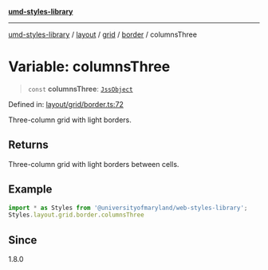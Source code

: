 [**umd-styles-library**](../../../../../../README.md)

***

[umd-styles-library](../../../../../../modules.md) / [layout](../../../../../README.md) / [grid](../../../README.md) / [border](../README.md) / columnsThree

# Variable: columnsThree

> `const` **columnsThree**: [`JssObject`](../../../../../../utilities/namespaces/transform/type-aliases/JssObject.md)

Defined in: [layout/grid/border.ts:72](https://github.com/UMD-Digital/design-system/blob/8021d9898368f604bce452fe4dde6fae3a0578fd/packages/styles/source/layout/grid/border.ts#L72)

Three-column grid with light borders.

## Returns

Three-column grid with light borders between cells.

## Example

```typescript
import * as Styles from '@universityofmaryland/web-styles-library';
Styles.layout.grid.border.columnsThree
```

## Since

1.8.0

